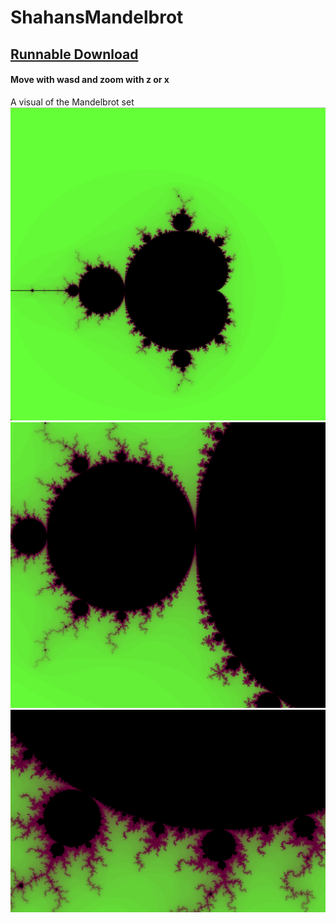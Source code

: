 # ShahansMandelbrot
## [Runnable Download](https://github.com/shahanneda/ShahansMandelbrot/releases/download/1.0/ShahansMandelbrot.jar)
#### Move with wasd and zoom with z or x
A visual of the Mandelbrot set 
![example1](pics/pic1.png)
![example2](pics/pic2.png)
![example3](pics/pic3.png)
